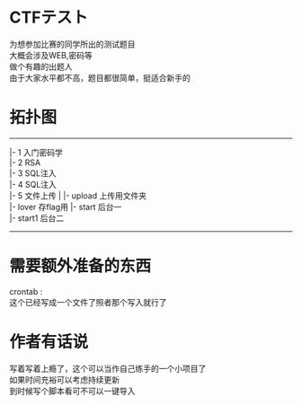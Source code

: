# CTFテスト  
为想参加比赛的同学所出的测试题目  
大概会涉及WEB,密码等  
做个有趣的出题人  
由于大家水平都不高，题目都很简单，挺适合新手的  

# 拓扑图  
---  
 |- 1 入门密码学  
 |- 2 RSA  
 |- 3 SQL注入  
 |- 4 SQL注入  
 |- 5 文件上传 
    |
    |- upload 上传用文件夹  
    |- lover  存flag用
 |- start  后台一  
 |- start1 后台二  
  

---------
# 需要额外准备的东西  
crontab :  
这个已经写成一个文件了照者那个写入就行了  


# 作者有话说  
写着写着上瘾了，这个可以当作自己练手的一个小项目了  
如果时间充裕可以考虑持续更新  
到时候写个脚本看可不可以一键导入  
